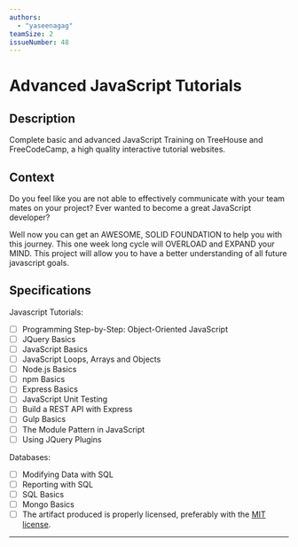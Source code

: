 ```yaml
---
authors:
  - "yaseenagag"
teamSize: 2
issueNumber: 48
---
```


# Advanced JavaScript Tutorials

## Description

Complete basic and advanced JavaScript Training on TreeHouse and FreeCodeCamp, a high quality interactive tutorial websites.
## Context

Do you feel like you are not able to effectively communicate with your team mates on your project? Ever wanted to become a great JavaScript developer? 

Well now you can get an AWESOME, SOLID FOUNDATION to help you with this journey. This one week long cycle will OVERLOAD and EXPAND your MIND. This project will allow you to have a better understanding of all future javascript goals. 
## Specifications

Javascript Tutorials:
- [ ] Programming Step-by-Step: Object-Oriented JavaScript
- [ ] JQuery Basics
- [ ] JavaScript Basics
- [ ] JavaScript Loops, Arrays and Objects
- [ ] Node.js Basics
- [ ] npm Basics
- [ ] Express Basics
- [ ] JavaScript Unit Testing
- [ ] Build a REST API with Express
- [ ] Gulp Basics
- [ ] The Module Pattern in JavaScript
- [ ] Using JQuery Plugins

Databases:
- [ ] Modifying Data with SQL
- [ ] Reporting with SQL
- [ ] SQL Basics
- [ ] Mongo Basics
- [ ] The artifact produced is properly licensed, preferably with the [MIT license](https://opensource.org/licenses/MIT).

---





